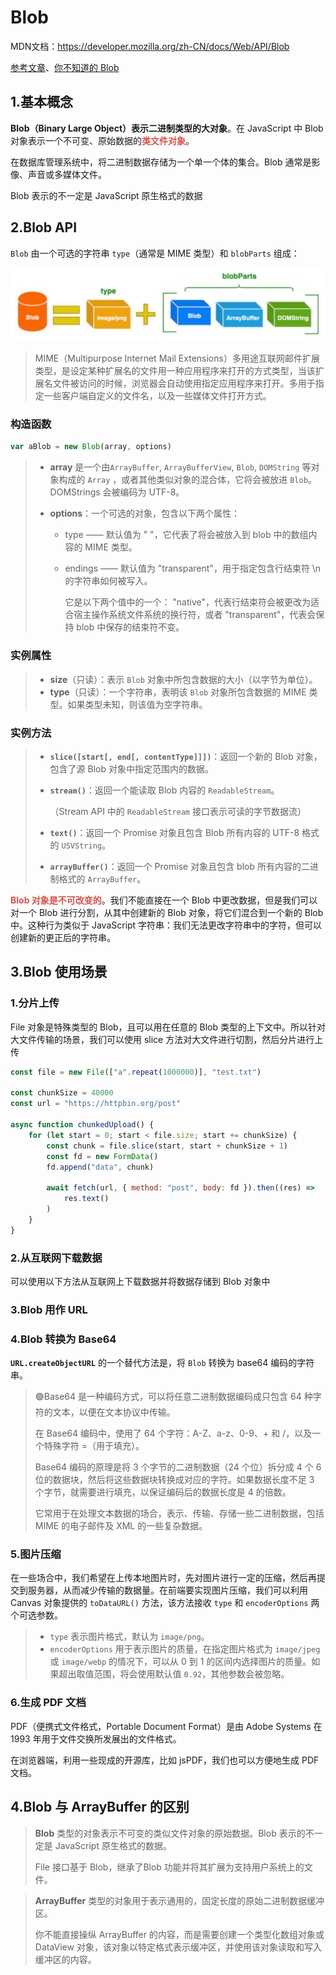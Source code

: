 # Blob

MDN文档：https://developer.mozilla.org/zh-CN/docs/Web/API/Blob

[参考文章](https://blog.csdn.net/yaojiqic/article/details/125090825)、[你不知道的 Blob](https://segmentfault.com/a/1190000022812794)

## 1.基本概念

**Blob（Binary Large Object）**表示**二进制类型的大对象**。在 JavaScript 中 Blob 对象表示一个不可变、原始数据的<strong style="color:#DD5145">类文件对象</strong>。

在数据库管理系统中，将二进制数据存储为一个单一个体的集合。Blob 通常是影像、声音或多媒体文件。

Blob 表示的不一定是 JavaScript 原生格式的数据

## 2.Blob API

`Blob` 由一个可选的字符串 `type`（通常是 MIME 类型）和 `blobParts` 组成：

<img src="Blob.assets/Blob API.png" alt="Blob API" style="zoom: 80%;" />

> MIME（Multipurpose Internet Mail Extensions）多用途互联网邮件扩展类型，是设定某种扩展名的文件用一种应用程序来打开的方式类型，当该扩展名文件被访问的时候，浏览器会自动使用指定应用程序来打开。多用于指定一些客户端自定义的文件名，以及一些媒体文件打开方式。

### 构造函数

```js
var aBlob = new Blob(array, options)
```

> - **array** 是一个由`ArrayBuffer`, `ArrayBufferView`, `Blob`, `DOMString` 等对象构成的 `Array` ，或者其他类似对象的混合体，它将会被放进 `Blob`。DOMStrings 会被编码为 UTF-8。
>
> - **options**：一个可选的对象，包含以下两个属性：
>
>   - type —— 默认值为 " "，它代表了将会被放入到 blob 中的数组内容的 MIME 类型。
>
>   - endings —— 默认值为 "transparent"，用于指定包含行结束符 \n 的字符串如何被写入。 
>
>     它是以下两个值中的一个： "native"，代表行结束符会被更改为适合宿主操作系统文件系统的换行符，或者 "transparent"，代表会保持 blob 中保存的结束符不变。

### 实例属性

> - **size**（只读）：表示 `Blob` 对象中所包含数据的大小（以字节为单位）。
> - **type**（只读）：一个字符串，表明该 `Blob` 对象所包含数据的 MIME 类型。如果类型未知，则该值为空字符串。

### 实例方法

> - **`slice([start[, end[, contentType]]])`**：返回一个新的 Blob 对象，包含了源 Blob 对象中指定范围内的数据。
>
> - **`stream()`**：返回一个能读取 Blob 内容的 `ReadableStream`。
>
>   （Stream API 中的 `ReadableStream` 接口表示可读的字节数据流）
>
> - **`text()`**：返回一个 Promise 对象且包含 Blob 所有内容的 UTF-8 格式的 `USVString`。
>
> - **`arrayBuffer()`**：返回一个 Promise 对象且包含 blob 所有内容的二进制格式的 `ArrayBuffer`。

<strong style="color:#DD5145">Blob 对象是不可改变的</strong>。我们不能直接在一个 Blob 中更改数据，但是我们可以对一个 Blob 进行分割，从其中创建新的 Blob 对象，将它们混合到一个新的 Blob 中。这种行为类似于 JavaScript 字符串：我们无法更改字符串中的字符，但可以创建新的更正后的字符串。





## 3.Blob 使用场景

### 1.分片上传

File 对象是特殊类型的 Blob，且可以用在任意的 Blob 类型的上下文中。所以针对大文件传输的场景，我们可以使用 slice 方法对大文件进行切割，然后分片进行上传

```js
const file = new File(["a".repeat(1000000)], "test.txt")

const chunkSize = 40000
const url = "https://httpbin.org/post"

async function chunkedUpload() {
    for (let start = 0; start < file.size; start += chunkSize) {
        const chunk = file.slice(start, start + chunkSize + 1)
        const fd = new FormData()
        fd.append("data", chunk)

        await fetch(url, { method: "post", body: fd }).then((res) =>
            res.text()
        )
    }
}
```









### 2.从互联网下载数据

可以使用以下方法从互联网上下载数据并将数据存储到 Blob 对象中

### 3.Blob 用作 URL

### 4.Blob 转换为 Base64

**`URL.createObjectURL`** 的一个替代方法是，将 `Blob` 转换为 base64 编码的字符串。

> 🟢Base64 是一种编码方式，可以将任意二进制数据编码成只包含 64 种字符的文本，以便在文本协议中传输。
>
> 在 Base64 编码中，使用了 64 个字符：A-Z、a-z、0-9、+ 和 /，以及一个特殊字符 =（用于填充）。 
>
> Base64 编码的原理是将 3 个字节的二进制数据（24 个位）拆分成 4 个 6 位的数据块，然后将这些数据块转换成对应的字符。如果数据长度不足 3 个字节，就需要进行填充，以保证编码后的数据长度是 4 的倍数。
>
> 它常用于在处理文本数据的场合，表示、传输、存储一些二进制数据，包括 MIME 的电子邮件及 XML 的一些复杂数据。



### 5.图片压缩

在一些场合中，我们希望在上传本地图片时，先对图片进行一定的压缩，然后再提交到服务器，从而减少传输的数据量。在前端要实现图片压缩，我们可以利用 Canvas 对象提供的 `toDataURL()` 方法，该方法接收 `type` 和 `encoderOptions` 两个可选参数。

> - `type` 表示图片格式，默认为 `image/png`。
> - `encoderOptions` 用于表示图片的质量，在指定图片格式为 `image/jpeg` 或 `image/webp` 的情况下，可以从 0 到 1 的区间内选择图片的质量。如果超出取值范围，将会使用默认值 `0.92`，其他参数会被忽略。

### 6.生成 PDF 文档

PDF（便携式文件格式，Portable Document Format）是由 Adobe Systems 在 1993 年用于文件交换所发展出的文件格式。

在浏览器端，利用一些现成的开源库，比如 jsPDF，我们也可以方便地生成 PDF 文档。



## 4.Blob 与 ArrayBuffer 的区别

> **Blob** 类型的对象表示不可变的类似文件对象的原始数据。Blob 表示的不一定是 JavaScript 原生格式的数据。
>
> File 接口基于 Blob，继承了Blob 功能并将其扩展为支持用户系统上的文件。

> **ArrayBuffer** 类型的对象用于表示通用的，固定长度的原始二进制数据缓冲区。
>
> 你不能直接操纵 ArrayBuffer 的内容，而是需要创建一个类型化数组对象或 DataView 对象，该对象以特定格式表示缓冲区，并使用该对象读取和写入缓冲区的内容。

